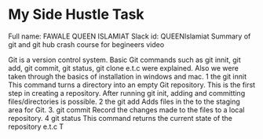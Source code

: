 # My Side Hustle Task
 Full name:  FAWALE QUEEN ISLAMIAT
 Slack id: QUEENIslamiat
 Summary of git and git hub crash course for begineers video
  
  Git is  a version control system. Basic Git commands such as git innit, git add, git commit, git status, git clone e.t.c were explained. Also we were taken through the basics of installation in windows and mac.
 1  the git innit This command turns a directory into an empty Git repository. This is the first step in creating a repository. After running git init, adding and committing files/directories is possible.
2   the git add Adds files in the to the staging area for Git.
3. git commit Record the changes made to the files to a local repository. 4 git status This command returns the current state of the repository e.t.c
  T
